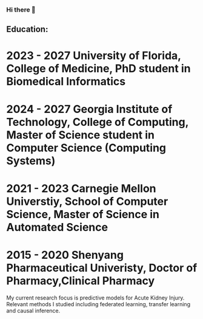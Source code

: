 ### Hi there 👋

## Education:
# 2023 - 2027 University of Florida, College of Medicine, PhD student in Biomedical Informatics
# 2024 - 2027 Georgia Institute of Technology, College of Computing, Master of Science student in Computer Science (Computing Systems)
# 2021 - 2023 Carnegie Mellon Universtiy, School of Computer Science, Master of Science in Automated Science
# 2015 - 2020 Shenyang Pharmaceutical Univeristy, Doctor of Pharmacy,Clinical Pharmacy

My current research focus is predictive models for Acute Kidney Injury. Relevant methods I studied including federated learning, transfer learning and causal inference. 

